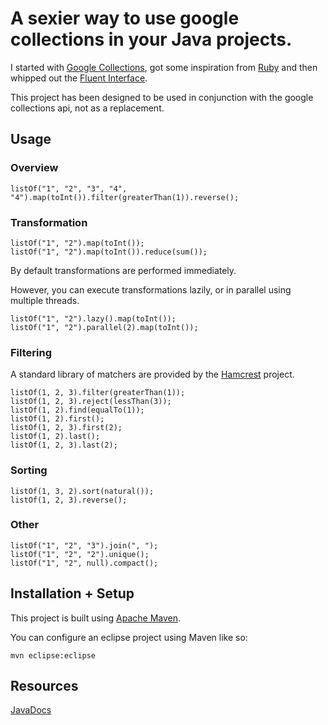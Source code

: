 # A sexier way to use google collections in your Java projects.

I started with [Google Collections](http://code.google.com/p/google-collections/), got some inspiration from [Ruby](http://ruby-doc.org/core/classes/Array.html) and then whipped out the [Fluent Interface](http://en.wikipedia.org/wiki/Fluent_interface).

This project has been designed to be used in conjunction with the google collections api, not as a replacement.

## Usage

### Overview

	listOf("1", "2", "3", "4", "4").map(toInt()).filter(greaterThan(1)).reverse();
	
### Transformation

	listOf("1", "2").map(toInt());
	listOf("1", "2").map(toInt()).reduce(sum());
	
By default transformations are performed immediately.

However, you can execute transformations lazily, or in parallel using multiple threads.

	listOf("1", "2").lazy().map(toInt());
	listOf("1", "2").parallel(2).map(toInt());
	
### Filtering

A standard library of matchers are provided by the [Hamcrest](http://code.google.com/p/hamcrest/) project.

	listOf(1, 2, 3).filter(greaterThan(1));
	listOf(1, 2, 3).reject(lessThan(3));
	listOf(1, 2).find(equalTo(1)); 
	listOf(1, 2).first();
	listOf(1, 2, 3).first(2); 
	listOf(1, 2).last();
	listOf(1, 2, 3).last(2); 
	
### Sorting

	listOf(1, 3, 2).sort(natural());
	listOf(1, 2, 3).reverse();
	
### Other

    listOf("1", "2", "3").join(", ");
	listOf("1", "2", "2").unique();
	listOf("1", "2", null).compact();

## Installation + Setup

This project is built using [Apache Maven](http://maven.apache.org/).

You can configure an eclipse project using Maven like so:

	mvn eclipse:eclipse

## Resources

[JavaDocs](http://compactcode.github.com/compacted-collections/apidocs/2.2)